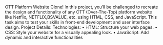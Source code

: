 OTT Platform Website Clone! In this project, you'll be challenged to
recreate the design and functionality of any OTT (Over-The-Top) platform website like Netflix,
NETFLIX,BSVALUE, etc. using HTML, CSS, and JavaScript. This task aims to test your skills in
front-end development and user interface design.
Project Details:
Technologies:
• HTML: Structure your web pages.
• CSS: Style your website for a visually appealing look.
• JavaScript: Add dynamic and interactive functionalities
